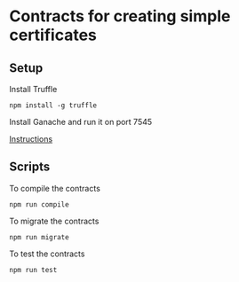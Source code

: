 # Contracts for creating simple certificates

## Setup

Install Truffle

`npm install -g truffle`

Install Ganache and run it on port 7545

[Instructions](https://truffleframework.com/docs/ganache/quickstart)

## Scripts

To compile the contracts

`npm run compile`

To migrate the contracts

`npm run migrate`

To test the contracts

`npm run test`
